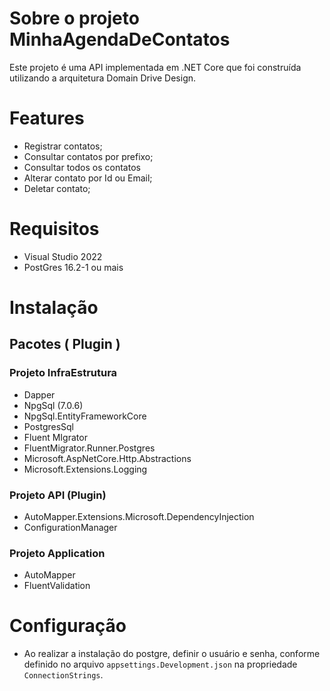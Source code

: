 # Sobre o projeto MinhaAgendaDeContatos

Este projeto é uma API implementada em .NET Core que foi construída utilizando a arquitetura Domain Drive Design.


# Features

- Registrar contatos;
- Consultar contatos por prefixo;
- Consultar todos os contatos
- Alterar contato por Id ou Email;
- Deletar contato;


# Requisitos
  
* Visual Studio 2022
* PostGres 16.2-1 ou mais


# Instalação
  
## Pacotes ( Plugin )

### Projeto InfraEstrutura
  * Dapper
  * NpgSql (7.0.6)
  * NpgSql.EntityFrameworkCore
  * PostgresSql
  * Fluent MIgrator
  * FluentMigrator.Runner.Postgres
  * Microsoft.AspNetCore.Http.Abstractions
  * Microsoft.Extensions.Logging

### Projeto API (Plugin)
  * AutoMapper.Extensions.Microsoft.DependencyInjection
  * ConfigurationManager

### Projeto Application
  * AutoMapper
  * FluentValidation

# Configuração
* Ao realizar a instalação do postgre, definir o usuário e senha, conforme definido no arquivo `appsettings.Development.json` na propriedade `ConnectionStrings`.
